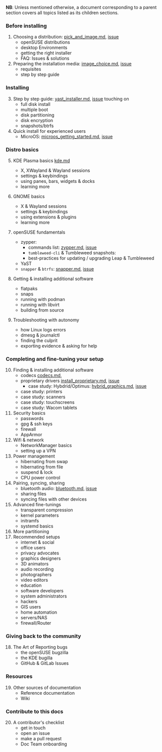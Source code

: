 __NB__: Unless mentioned otherwise, a document corresponding to a parent section covers all topics listed as its children sections.
### Before installing
1. Choosing a distribution: [pick_and_image.md](https://github.com/openSUSE/openSUSE-docs-revamped-temp/blob/dev/project/docs/pick_an_image.md), [issue](https://github.com/openSUSE/openSUSE-docs-revamped-temp/issues/37) 
    * openSUSE distributions
    * desktop Environments
    * getting the right installer
    * FAQ: Issues & solutions
2. Preparing the installation media: [image_choice.md](https://github.com/openSUSE/openSUSE-docs-revamped-temp/blob/dev/project/docs/image_choice.md), [issue](https://github.com/openSUSE/openSUSE-docs-revamped-temp/issues/26)
    * requisites
    * step by step guide
### Installing
3. Step by step guide: [yast_installer.md](https://github.com/openSUSE/openSUSE-docs-revamped-temp/blob/dev/project/docs/yast_installer.md), [issue](https://github.com/openSUSE/openSUSE-docs-revamped-temp/issues/60) touching on
    * full disk install
    * multiple boot
    * disk partitioning
    * disk encryption
    * snapshots/btrfs
4. Quick install for experienced users
   * MicroOS: [microos_getting_started.md](https://github.com/openSUSE/openSUSE-docs-revamped-temp/blob/dev/project/docs/microos_getting_started.md), [issue](https://github.com/openSUSE/openSUSE-docs-revamped-temp/issues/24)
### Distro basics
5. KDE Plasma basics [kde.md](project/docs/kde.md)
    * X, XWayland & Wayland sessions
    * settings & keybindings
    * using panes, bars, widgets & docks
    * learning more
6. GNOME basics
    * X & Wayland sessions
    * settings & keybindings
    * using extensions & plugins
    * learning more
7. openSUSE fundamentals
    * zypper:
        * commands list: [zypper.md](https://github.com/openSUSE/openSUSE-docs-revamped-temp/blob/dev/project/docs/zypper.md), [issue](https://github.com/openSUSE/openSUSE-docs-revamped-temp/issues/32)
        * `tumbleweed-cli` & Tumbleweed snapshots: 
        * best-practices for updating / upgrading Leap & Tumbleweed
    * YaST
    * `snapper` & `btrfs`: [snapper.md](https://github.com/openSUSE/openSUSE-docs-revamped-temp/blob/dev/project/docs/snapper.md), [issue](https://github.com/openSUSE/openSUSE-docs-revamped-temp/issues/34)

8. Getting & installing additional software
    * flatpaks
    * snaps
    * running with podman
    * running with libvirt
    * building from source
9. Troubleshooting with autonomy
    * how Linux logs errors
    * dmesg & journalctl
    * finding the culprit
    * exporting evidence & asking for help
### Completing and fine-tuning your setup 
10. Finding & installing additional software
    * codecs [codecs.md](https://github.com/openSUSE/openSUSE-docs-revamped-temp/blob/dev/project/docs/codecs.md),
    * proprietary drivers [install_proprietary.md](https://github.com/openSUSE/openSUSE-docs-revamped-temp/blob/dev/project/docs/install_proprietary.md), [issue](https://github.com/openSUSE/openSUSE-docs-revamped-temp/issues/28)
      * case study: Hybdrid/Optimus: [hybrid_graphics.md](https://github.com/openSUSE/openSUSE-docs-revamped-temp/blob/dev/project/docs/hybrid_graphics.md), [issue](https://github.com/openSUSE/openSUSE-docs-revamped-temp/issues/77) 
    * case study: printers
    * case study: scanners
    * case study: touchscreens
    * case study: Wacom tablets
11. Security basics
    * passwords
    * gpg & ssh keys
    * firewall
    * AppArmor
12. Wifi & network
    * NetworkManager basics
    * setting up a VPN
13. Power management
    * hibernating from swap
    * hibernating from file
    * suspend & lock
    * CPU power control
14. Pairing, syncing, sharing
    * bluetooth audio: [bluetooth.md](https://github.com/openSUSE/openSUSE-docs-revamped-temp/blob/dev/project/docs/bluetooth.md), [issue](https://github.com/openSUSE/openSUSE-docs-revamped-temp/issues/27)
    * sharing files
    * syncing files with other devices
15. Advanced fine-tunings
    * transparent compression
    * kernel parameters
    * initramfs
    * systemd basics
16. More partitioning
17. Recommended setups
    * internet & social
    * office users
    * privacy advocates
    * graphics designers
    * 3D animators
    * audio recording
    * photographers
    * video editors
    * education
    * software developers
    * system administrators
    * hackers
    * GIS users
    * home automation
    * servers/NAS
    * firewall/Router
### Giving back to the community
18. The Art of Reporting bugs
    * the openSUSE bugzilla
    * the KDE bugilla
    * GitHub & GitLab Issues
### Resources
19. Other sources of documentation
    * Reference documentation
    * Wiki
### Contribute to this docs
20. A contributor's checklist
    * get in touch
    * open an issue
    * make a pull request
    * Doc Team onboarding
